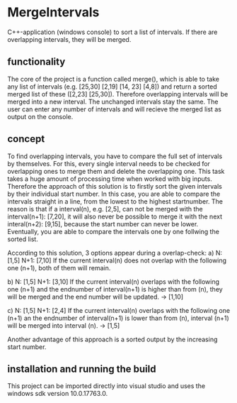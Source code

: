 # MergeIntervals
C++-application (windows console) to sort a list of intervals. If there are overlapping intervals, they will be merged.

## functionality
The core of the project is a function called merge(), which is able to take any list of intervals (e.g. [25,30] [2,19] [14, 23] [4,8]) and return a sorted merged list of these ([2,23] [25,30]). Therefore overlapping intervals will be merged into a new interval. The unchanged intervals stay the same.
The user can enter any number of intervals and will recieve the merged list as output on the console.

## concept
To find overlapping intervals, you have to compare the full set of intervals by themselves. For this, every single interval needs to be checked for overlapping ones to merge them and delete the overlapping one. This task takes a huge amount of processing time when worked with big inputs.
Therefore the approach of this solution is to firstly sort the given intervals by their individual start number. In this case, you are able to compare the intervals straight in a line, from the lowest to the highest startnumber. The reason is that if a interval(n), e.g. [2,5], can not be merged with the interval(n+1): [7,20], it will also never be possible to merge it with the next interal(n+2): [9,15], because the start number can never be lower. Eventually, you are able to compare the intervals one by one follwing the sorted list.

According to this solution, 3 options appear during a overlap-check:
a) N: [1,5]  N+1: [7,10]
If the current interval(n) does not overlap with the following one (n+1), both of them will remain.

b) N: [1,5]  N+1: [3,10]
If the current interval(n) overlaps with the following one (n+1) and the endnumber of interval(n+1) is higher than from (n), they will be merged and the end number will be updated. -> [1,10]

c) N: [1,5]  N+1: [2,4]
If the current interval(n) overlaps with the following one (n+1) an the endnumber of interval(n+1) is lower than from (n), interval (n+1) will be merged into interval (n).
-> [1,5]

Another advantage of this approach is a sorted output by the increasing start number.

## installation and running the build
This project can be imported directly into visual studio and uses the windows sdk version 10.0.17763.0. 
